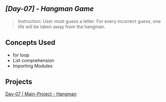 ## ***[Day-07] - Hangman Game***
> Instruction: User must guess a letter. For every incorrect guess, one life will be taken away from the hangman.

## Concepts Used
- for loop  
- List comprehension  
- Importing Modules  

## **Projects**
[Day-07 | Main-Project - Hangman](https://github.com/jamaicapalillo/100-Days-of-Coding/blob/main/%5BBeginner-Programs%5D/%5BDay-07%5D%20-%20%20Hangman/%5BMain-Project%5D%20-%20Hangman)  




